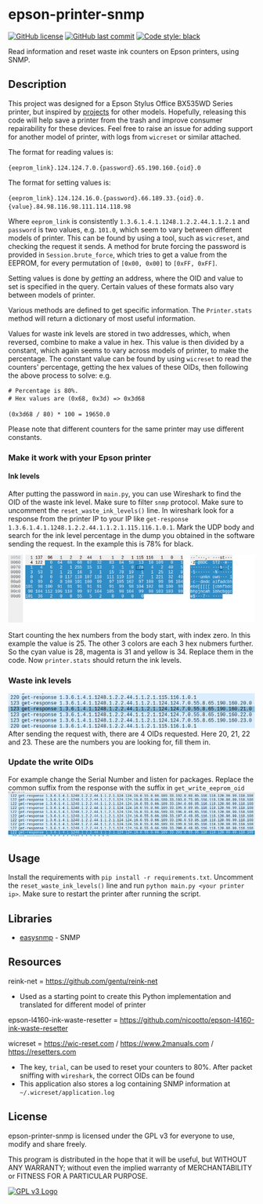 # epson-printer-snmp

[![GitHub license](https://img.shields.io/github/license/Zedeldi/epson-printer-snmp?style=flat-square)](https://github.com/Zedeldi/epson-printer-snmp/blob/master/LICENSE) [![GitHub last commit](https://img.shields.io/github/last-commit/Zedeldi/epson-printer-snmp?style=flat-square)](https://github.com/Zedeldi/epson-printer-snmp/commits) [![Code style: black](https://img.shields.io/badge/code%20style-black-000000.svg?style=flat-square)](https://github.com/psf/black)

Read information and reset waste ink counters on Epson printers, using SNMP.

## Description

This project was designed for a Epson Stylus Office BX535WD Series printer, but inspired by [projects](#resources) for other models.
Hopefully, releasing this code will help save a printer from the trash and improve consumer repairability for these devices.
Feel free to raise an issue for adding support for another model of printer, with logs from `wicreset` or similar attached.

The format for reading values is:

`{eeprom_link}.124.124.7.0.{password}.65.190.160.{oid}.0`

The format for setting values is:

`{eeprom_link}.124.124.16.0.{password}.66.189.33.{oid}.0.{value}.84.98.116.98.111.114.118.98`

Where `eeprom_link` is consistently `1.3.6.1.4.1.1248.1.2.2.44.1.1.2.1` and `password` is two values, e.g. `101.0`, which seem to vary between different models of printer. This can be found by using a tool, such as `wicreset`, and checking the request it sends.
A method for brute forcing the password is provided in `Session.brute_force`, which tries to get a value from the EEPROM, for every permutation of `[0x00, 0x00]` to `[0xFF, 0xFF]`.

Setting values is done by *getting* an address, where the OID and value to set is specified in the query.
Certain values of these formats also vary between models of printer.

Various methods are defined to get specific information.
The `Printer.stats` method will return a dictionary of most useful information.

Values for waste ink levels are stored in two addresses, which, when reversed, combine to make a value in hex.
This value is then divided by a constant, which again seems to vary across models of printer, to make the percentage.
The constant value can be found by using `wicreset` to read the counters' percentage, getting the hex values of these OIDs, then following the above process to solve:
e.g.
```
# Percentage is 80%.
# Hex values are (0x68, 0x3d) => 0x3d68

(0x3d68 / 80) * 100 = 19650.0
```
Please note that different counters for the same printer may use different constants.

### Make it work with your Epson printer
#### Ink levels
After putting the password in `main.py`, you can use Wireshark to find the OID of the waste ink level. Make sure to filter `snmp` protocol.
Make sure to uncomment the `reset_waste_ink_levels()` line. In wireshark look for a response from the printer IP to your IP like `get-response 1.3.6.1.4.1.1248.1.2.2.44.1.1.2.1.115.116.1.0.1`. Mark the UDP body and search for the ink level percentage in the dump you obtained in the software sending the request. In the example this is 78% for black. 

![](images/image-1.png)

Start counting the hex numbers from the body start, with index zero. In this example the value is 25. The other 3 colors are each 3 hex nubmers further. So the cyan value is 28, magenta is 31 and yellow is 34. Replace them in the code. Now `printer.stats` should return the ink levels.

### Waste ink levels
![](images/image.png)
After sending the request with, there are 4 OIDs requested. Here 20, 21, 22 and 23. These are the numbers you are looking for, fill them in.

### Update the write OIDs

For example change the Serial Number and listen for packages. Replace the common suffix from the response with the suffix in `get_write_eeprom_oid`
![](images/image-2.png)

## Usage
Install the requirements with `pip install -r requirements.txt`.
Uncomment the `reset_waste_ink_levels()` line and run `python main.py <your printer ip>`.
Make sure to restart the printer after running the script.

## Libraries

- [easysnmp](https://pypi.org/project/easysnmp/) - SNMP

## Resources

reink-net = <https://github.com/gentu/reink-net>
  - Used as a starting point to create this Python implementation and translated for different model of printer

epson-l4160-ink-waste-resetter = <https://github.com/nicootto/epson-l4160-ink-waste-resetter>

wicreset = <https://wic-reset.com> / <https://www.2manuals.com> / <https://resetters.com>
  - The key, `trial`, can be used to reset your counters to 80%. After packet sniffing with `wireshark`, the correct OIDs can be found
  - This application also stores a log containing SNMP information at `~/.wicreset/application.log`

## License

epson-printer-snmp is licensed under the GPL v3 for everyone to use, modify and share freely.

This program is distributed in the hope that it will be useful, but WITHOUT ANY WARRANTY; without even the implied warranty of MERCHANTABILITY or FITNESS FOR A PARTICULAR PURPOSE.

[![GPL v3 Logo](https://www.gnu.org/graphics/gplv3-127x51.png)](https://www.gnu.org/licenses/gpl-3.0-standalone.html)
